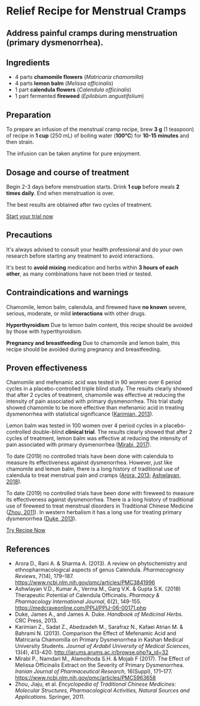 # Relief Recipe for Menstrual Cramps 

## Address painful cramps during menstruation (primary dysmenorrhea).

## Ingredients
- 4 parts **chamomile flowers** (*Matricaria chamomilla*)
- 4 parts **lemon balm** (*Melissa officinalis*)
- 1 part **calendula flowers** (*Calendula officinalis*)
- 1 part fermented **fireweed** (*Epilobium angustifolium*)

## Preparation

To prepare an infusion of the menstrual cramp recipe, brew **3 g** (1 teaspoon) of recipe in **1 cup** (250 mL) of boiling water (**100°C**) for **10-15 minutes** and then strain.

The infusion can be taken anytime for pure enjoyment.

## Dosage and course of treatment

Begin 2-3 days before menstruation starts. Drink **1 cup** before meals **2 times daily**. End when menstruation is over.

The best results are obtained after two cycles of treatment.

[Start your trial now](#todo-add-page-link)

## Precautions

It's always advised to consult your health professional and do your own research before starting any treatment to avoid interactions.

It's best to **avoid mixing** medication and herbs within **3 hours of each other**, as many combinations have not been tried or tested.

## Contraindications and warnings

Chamomile, lemon balm, calendula, and fireweed have **no known** severe, serious, moderate, or mild **interactions** with other drugs.

**Hyperthyroidism** Due to lemon balm content, this recipe should be avoided by those with hyperthyroidism.

**Pregnancy and breastfeeding** Due to chamomile and lemon balm, this recipe should be avoided during pregnancy and breastfeeding.


## Proven effectiveness 

Chamomile and mefenamic acid was tested in 90 women over 6 period cycles in a placebo-controlled triple blind study. The results clearly showed that after 2 cycles of treatment, chamomile was effective at reducing the intensity of pain associated with primary dysmenorrhea. This trial study showed chamomile to be more effective than mefenamic acid in treating dysmenorrhea with statistical significance ([Karimian, 2013]).

Lemon balm was tested in 100 women over 4 period cycles in a placebo-controlled double-blind **clinical trial**. The results clearly showed that after 2 cycles of treatment, lemon balm was effective at reducing the intensity of pain associated with primary dysmenorrhea ([Mirabi, 2017]).

To date (2019) no controlled trials have been done with calendula to measure its effectiveness against dysmenorrhea. However, just like chamomile and lemon balm, there is a long history of traditional use of calendula to treat menstrual pain and cramps ([Arora, 2013]; [Ashwlayan, 2018]). 

To date (2019) no controlled trials have been done with fireweed to measure its effectiveness against dysmenorrhea. There is a long history of traditional use of fireweed to treat menstrual disorders in Traditional Chinese Medicine ([Zhou, 2011]). In western herbalism it has a long use for treating primary dysmenorrhea ([Duke, 2013]). 

[Try Recipe Now](#todo-add-page-link)

## References

- Arora D., Rani A. & Sharma A. (2013). A review on phytochemistry and ethnopharmacological aspects of genus Calendula. *Pharmacognosy Reviews*, 7(14), 179–187. https://www.ncbi.nlm.nih.gov/pmc/articles/PMC3841996
- Ashwlayan V.D., Kumar A., Verma M., Garg V.K. & Gupta S.K. (2018) Therapeutic Potential of Calendula Officinalis. *Pharmacy & Pharmacology International Journal*, 6(2), 149-155. https://medcraveonline.com/PPIJ/PPIJ-06-00171.php
- Duke, James A., and James A. Duke. *Handbook of Medicinal Herbs*. CRC Press, 2013.
- Karimian Z., Sadat Z., Abedzadeh M., Sarafraz N., Kafaei Atrian M. & Bahrami N. (2013). Comparison the Effect of Mefenamic Acid and Matricaria Chamomilla on Primary Dysmenorrhea in Kashan Medical University Students. *Journal of Ardabil University of Medical Sciences*, 13(4), 413-420. http://jarums.arums.ac.ir/browse.php?a_id=32
- Mirabi P., Namdari M., Alamolhoda S.H. & Mojab F (2017). The Effect of Melissa Officinalis Extract on the Severity of Primary Dysmenorrhea. *Iranian Journal of Pharmaceutical Research*, 16(Suppl), 171–177. https://www.ncbi.nlm.nih.gov/pmc/articles/PMC5963658
- Zhou, Jiaju, et al. *Encyclopedia of Traditional Chinese Medicines: Molecular Structures, Pharmacological Activities, Natural Sources and Applications*. Springer, 2011. 

[Arora, 2013]: https://www.ncbi.nlm.nih.gov/pmc/articles/PMC3841996 'A review on phytochemistry and ethnopharmacological aspects of genus Calendula'
[Ashwlayan, 2018]: https://medcraveonline.com/PPIJ/PPIJ-06-00171.php 'Therapeutic Potential of Calendula Officinalis'
[Duke, 2013]: https://books.google.nl/books?id=B_XLBQAAQBAJ&pg=PA302&lpg=PA302&dq=epilobium+angustifolium+%22dysmenorrhea%22&source=bl&ots=iNxOKR_31F&sig=ACfU3U0jMeshdHjD8r10Fqg4Kx3s42g_3Q&hl=en&sa=X&ved=2ahUKEwih5_3x97HlAhUJZ1AKHdeXAIwQ6AEwAXoECAgQAQ#v=onepage&q=epilobium%20angustifolium%20%22dysmenorrhea%22&f=false
[Karimian, 2013]: http://jarums.arums.ac.ir/browse.php?a_id=32 'Comparison the Effect of Mefenamic Acid and Matricaria Chamomilla on Primary Dysmenorrhea'
[Mirabi, 2017]: https://www.ncbi.nlm.nih.gov/pmc/articles/PMC5963658 'The Effect of Melissa Officinalis Extract on the Severity of Primary Dysmenorrhea'
[Zhou, 2011]: https://books.google.nl/books?id=ofONXILDKPsC&pg=PA398&lpg=PA398&dq=epilobium+angustifolium+%22dysmenorrhea%22&source=bl&ots=DHd9O1k6Rs&sig=ACfU3U13SDjFXqPqfX5pr3RRYpqBIIdzGA&hl=en&sa=X&ved=2ahUKEwih5_3x97HlAhUJZ1AKHdeXAIwQ6AEwAnoECAkQAQ#v=onepage&q=epilobium%20angustifolium%20%22dysmenorrhea%22&f=false
